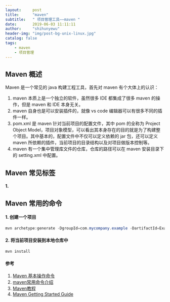```yaml
---
layout:     post
title:      "maven"
subtitle:   " 项目管理工具——maven "
date:       2019-06-03 11:11:11
author:     "shihunyewu"
header-img: "img/post-bg-unix-linux.jpg"
catalog: false
tags:
    - maven
    - 项目管理
---
```


## Maven 概述
Maven 是一个常见的 java 构建工程工具，首先对 maven 有个大体上的认识：
1. maven 本质上是一个独立的软件，虽然很多 IDE 都集成了很多 maven 的操作，但是 maven 和 IDE 本身无关。
2. maven 自身也是可以安装插件的，就像 vs code 编辑器可以有很多不同的插件一样。
3. pom.xml 是 maven 针对当前项目的配置文件，其中 pom 的全称为 Project Object Model，项目对象模型，可以看出其本身存在的目的就是为了构建整个项目。其中基本的，配置文件中不仅可以定义依赖的 jar 包，还可以定义 maven 所依赖的插件，当前项目的目录结构以及对项目做版本控制等。
4. maven 有一个集中管理库文件的仓库，仓库的路径可以在 maven 安装目录下的 setting.xml 中配置。

## Maven 常见标签
#### 1.  

## Maven 常用的命令
#### 1. 创建一个项目
```java
mvn archetype:generate -DgroupId=com.mycompany.example -DartifactId=Example
```
#### 2. 将当前项目安装到本地仓库中
```java
mvn install
```

#### 参考
1. [Maven 基本操作命令](https://www.cnblogs.com/yanyd/p/4266524.html)
2. [maven常用命令介绍](https://www.cnblogs.com/adolfmc/archive/2012/07/31/2616908.html)
3. [Maven教程](https://www.yiibai.com/maven)
4. [Maven Getting Started Guide](http://maven.apache.org/guides/getting-started/index.html)
